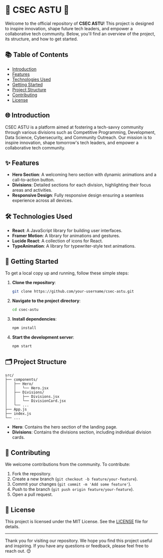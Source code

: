 # 🌟 CSEC ASTU 🌟

Welcome to the official repository of **CSEC ASTU**! This project is designed to inspire innovation, shape future tech leaders, and empower a collaborative tech community. Below, you'll find an overview of the project, its structure, and how to get started.

## 📚 Table of Contents

- [Introduction](#introduction)
- [Features](#features)
- [Technologies Used](#technologies-used)
- [Getting Started](#getting-started)
- [Project Structure](#project-structure)
- [Contributing](#contributing)
- [License](#license)

## 🌐 Introduction

CSEC ASTU is a platform aimed at fostering a tech-savvy community through various divisions such as Competitive Programming, Development, Data Science, Cybersecurity, and Community Outreach. Our mission is to inspire innovation, shape tomorrow's tech leaders, and empower a collaborative tech community.

## ✨ Features

- **Hero Section**: A welcoming hero section with dynamic animations and a call-to-action button.
- **Divisions**: Detailed sections for each division, highlighting their focus areas and activities.
- **Responsive Design**: Fully responsive design ensuring a seamless experience across all devices.

## 🛠️ Technologies Used

- **React**: A JavaScript library for building user interfaces.
- **Framer Motion**: A library for animations and gestures.
- **Lucide React**: A collection of icons for React.
- **TypeAnimation**: A library for typewriter-style text animations.

## 🚀 Getting Started

To get a local copy up and running, follow these simple steps:

1. **Clone the repository**:
   ```bash
   git clone https://github.com/your-username/csec-astu.git
   ```
2. **Navigate to the project directory**:
   ```bash
   cd csec-astu
   ```
3. **Install dependencies**:
   ```bash
   npm install
   ```
4. **Start the development server**:
   ```bash
   npm start
   ```

## 🗂️ Project Structure

```plaintext
src/
├── components/
│   ├── Hero/
│   │   └── Hero.jsx
│   ├── Divisions/
│   │   ├── Divisions.jsx
│   │   └── DivisionCard.jsx
│   └── ...
├── App.js
├── index.js
└── ...
```

- **Hero**: Contains the hero section of the landing page.
- **Divisions**: Contains the divisions section, including individual division cards.

## 🤝 Contributing

We welcome contributions from the community. To contribute:

1. Fork the repository.
2. Create a new branch (`git checkout -b feature/your-feature`).
3. Commit your changes (`git commit -m 'Add some feature'`).
4. Push to the branch (`git push origin feature/your-feature`).
5. Open a pull request.

## 📜 License

This project is licensed under the MIT License. See the [LICENSE](LICENSE) file for details.

---

Thank you for visiting our repository. We hope you find this project useful and inspiring. If you have any questions or feedback, please feel free to reach out. 😊
